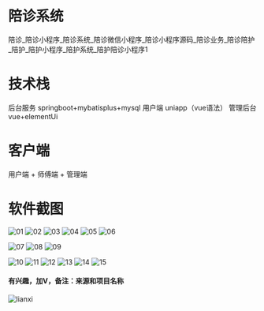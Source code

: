 # 陪诊系统

陪诊_陪诊小程序_陪诊系统_陪诊微信小程序_陪诊小程序源码_陪诊业务_陪诊陪护_陪护_陪护小程序_陪护系统_陪护陪诊小程序1

# 技术栈

后台服务 springboot+mybatisplus+mysql
用户端 uniapp（vue语法）
管理后台 vue+elementUi

# 客户端

 用户端 + 师傅端 + 管理端

 # 软件截图

![01](https://github.com/user-attachments/assets/3146c0f5-ea8c-4a19-8375-faa20a2be197)
![02](https://github.com/user-attachments/assets/55cece04-69ea-4bd0-987c-1e41fd80b445)
![03](https://github.com/user-attachments/assets/94039e29-95ca-4601-becd-006f6dfb2d52)
![04](https://github.com/user-attachments/assets/1f804699-7167-43a0-a38d-9b475f7dcf5b)
![05](https://github.com/user-attachments/assets/103ba322-7f22-4722-8f81-1a1114d3e7c2)
![06](https://github.com/user-attachments/assets/fb8af602-55ef-461d-8416-9befb2d751f9)

![07](https://github.com/user-attachments/assets/46a14044-32c4-4ba2-ba0c-0b427d7e838d)
![08](https://github.com/user-attachments/assets/4f21b386-7d28-4503-b8b0-897cdbb13efc)
![09](https://github.com/user-attachments/assets/ce9863fd-8de0-4a5b-9f0d-0171189a8ed9)

![10](https://github.com/user-attachments/assets/77f5a947-070a-457c-a9ff-052accbf0b4f)
![11](https://github.com/user-attachments/assets/10ccfeed-bd08-4b68-bace-32edaf41e6e8)
![12](https://github.com/user-attachments/assets/142708ec-d021-4c3a-993c-39daa2d1da6b)
![13](https://github.com/user-attachments/assets/65afcba2-e4ad-4b18-a1eb-0ad5d22fcb9e)
![14](https://github.com/user-attachments/assets/a2f31a11-36c7-47e6-ab8f-b8216c35d30a)
![15](https://github.com/user-attachments/assets/be4bb375-b772-4824-9d9a-d4ca33a675b7)

#### 有兴趣，加V，备注：来源和项目名称

![lianxi](https://github.com/user-attachments/assets/34a763ad-deae-4701-8c6d-d9f53e702892)



